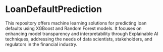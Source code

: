 # LoanDefaultPrediction
This repository offers machine learning solutions for predicting loan defaults using XGBoost and Random Forest models. It focuses on enhancing model transparency and interpretability through Explainable AI techniques, addressing the needs of data scientists, stakeholders, and regulators in the financial industry.
